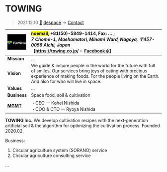 # TOWING
> 2021.12.10 [🚀](../../index/index.md) [despace](../index.md) → [Contact](../contact.md)

|[![](../f/contact/t/towing_logo1_thumb.webp)](../f/contact/t/towing_logo1.webp)|<mark>noemail</mark>, +81(50)-5849-1414, Fax: … ;<br> *7 Chome-1, Maehamatori, Minami Ward, Nagoya, 〒457-0058 Aichi, Japan*<br> 【<https://towing.co.jp/>・ [Facebook ⎆](https://www.facebook.com/towing.sorano/)】|
|:--|:--|
|**Mission**|…|
|**Vision**|We guide & inspire people in the world for the future with full of smiles. Our services bring joys of eating with precious experience of making foods. For the people living on the Earth. And also for who will live in space.|
|**Values**|…|
|**Business**|Space food, soil & cultivation|
|**[MGMT](../mgmt.md)**|・CEO — Kohei Nishida<br> ・COO & CTO — Ryoya Nishida|

**TOWING Inc.** We develop cultivation recipes with the next‑generation artificial soil & the algorithm for optimizing the cultivation process. Founded 2020.02.

Business:

   1. Circular agriculture system (SORANO) service
   2. Circular agriculture consulting service

<p style="page-break-after:always"> </p>

…
